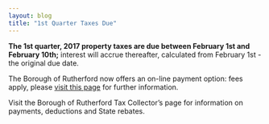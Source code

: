 ```yaml
---
layout: blog
title: "1st Quarter Taxes Due"
---
```


**The 1st quarter, 2017 property taxes are due between February 1st and February 10th;** interest will accrue thereafter, calculated from February 1st - the original due date. 

The Borough of Rutherford now offers an on-line payment option: fees apply, please [visit this page](/departments/tax-collector/online-payments/) for further information. 

Visit the Borough of Rutherford Tax Collector’s page for information on payments, deductions and State rebates.
